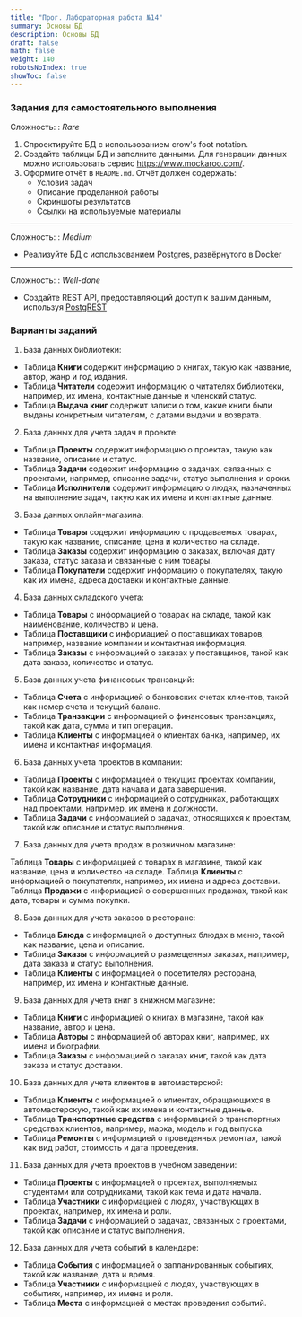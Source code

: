 ```yaml
---
title: "Прог. Лабораторная работа №14"
summary: Основы БД
description: Основы БД
draft: false
math: false
weight: 140
robotsNoIndex: true
showToc: false
---
```


### Задания для самостоятельного выполнения

Сложность:
: *Rare*

1. Спроектируйте БД с использованием crow's foot notation.
2. Создайте таблицы БД и заполните данными. Для генерации данных можно использовать сервис https://www.mockaroo.com/.
3. Оформите отчёт в `README.md`. Отчёт должен содержать:
    * Условия задач
    * Описание проделанной работы
    * Скриншоты результатов
    * Ссылки на используемые материалы

---

Сложность:
: *Medium*  

* Реализуйте БД с использованием Postgres, развёрнутого в Docker

---

Сложность:
: *Well-done* 

* Создайте REST API, предоставляющий доступ к вашим данным, используя [PostgREST](https://postgrest.org/)


### Варианты заданий

1. База данных библиотеки:

- Таблица **Книги** содержит информацию о книгах, такую как название, автор, жанр и год издания.
- Таблица **Читатели** содержит информацию о читателях библиотеки, например, их имена, контактные данные и членский статус.
- Таблица **Выдача книг** содержит записи о том, какие книги были выданы конкретным читателям, с датами выдачи и возврата.

2. База данных для учета задач в проекте:

- Таблица **Проекты** содержит информацию о проектах, такую как название, описание и статус.
- Таблица **Задачи** содержит информацию о задачах, связанных с проектами, например, описание задачи, статус выполнения и сроки.
- Таблица **Исполнители** содержит информацию о людях, назначенных на выполнение задач, такую как их имена и контактные данные.

3. База данных онлайн-магазина:

- Таблица **Товары** содержит информацию о продаваемых товарах, такую как название, описание, цена и количество на складе.
- Таблица **Заказы** содержит информацию о заказах, включая дату заказа, статус заказа и связанные с ним товары.
- Таблица **Покупатели** содержит информацию о покупателях, такую как их имена, адреса доставки и контактные данные.

4. База данных складского учета:

- Таблица **Товары** с информацией о товарах на складе, такой как наименование, количество и цена.
- Таблица **Поставщики** с информацией о поставщиках товаров, например, название компании и контактная информация.
- Таблица **Заказы** с информацией о заказах у поставщиков, такой как дата заказа, количество и статус.


5. База данных учета финансовых транзакций:

- Таблица **Счета** с информацией о банковских счетах клиентов, такой как номер счета и текущий баланс.
- Таблица **Транзакции** с информацией о финансовых транзакциях, такой как дата, сумма и тип операции.
- Таблица **Клиенты** с информацией о клиентах банка, например, их имена и контактная информация.


6. База данных учета проектов в компании:

- Таблица **Проекты** с информацией о текущих проектах компании, такой как название, дата начала и дата завершения.
- Таблица **Сотрудники** с информацией о сотрудниках, работающих над проектами, например, их имена и должности.
- Таблица **Задачи** с информацией о задачах, относящихся к проектам, такой как описание и статус выполнения.


7. База данных для учета продаж в розничном магазине:

Таблица **Товары** с информацией о товарах в магазине, такой как название, цена и количество на складе.
Таблица **Клиенты** с информацией о покупателях, например, их имена и адреса доставки.
Таблица **Продажи** с информацией о совершенных продажах, такой как дата, товары и сумма покупки.


8. База данных для учета заказов в ресторане:

- Таблица **Блюда** с информацией о доступных блюдах в меню, такой как название, цена и описание.
- Таблица **Заказы** с информацией о размещенных заказах, например, дата заказа и статус выполнения.
- Таблица **Клиенты** с информацией о посетителях ресторана, например, их имена и контактные данные.


9. База данных для учета книг в книжном магазине:

- Таблица **Книги** с информацией о книгах в магазине, такой как название, автор и цена.
- Таблица **Авторы** с информацией об авторах книг, например, их имена и биографии.
- Таблица **Заказы** с информацией о заказах книг, такой как дата заказа и статус доставки.


10. База данных для учета клиентов в автомастерской:

- Таблица **Клиенты** с информацией о клиентах, обращающихся в автомастерскую, такой как их имена и контактные данные.
- Таблица **Транспортные средства** с информацией о транспортных средствах клиентов, например, марка, модель и год выпуска.
- Таблица **Ремонты** с информацией о проведенных ремонтах, такой как вид работ, стоимость и дата проведения.


11. База данных для учета проектов в учебном заведении:

- Таблица **Проекты** с информацией о проектах, выполняемых студентами или сотрудниками, такой как тема и дата начала.
- Таблица **Участники** с информацией о людях, участвующих в проектах, например, их имена и роли.
- Таблица **Задачи** с информацией о задачах, связанных с проектами, такой как описание и статус выполнения.


12. База данных для учета событий в календаре:

- Таблица **События** с информацией о запланированных событиях, такой как название, дата и время.
- Таблица **Участники** с информацией о людях, участвующих в событиях, например, их имена и роли.
- Таблица **Места** с информацией о местах проведения событий.